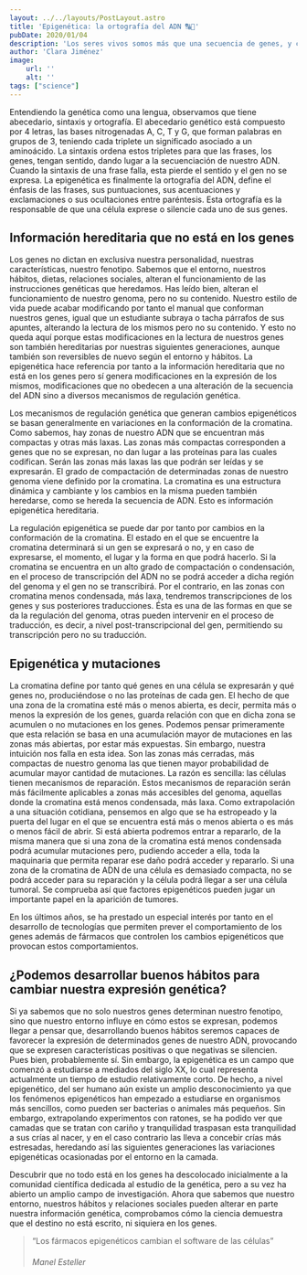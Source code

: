 ```yaml
---
layout: ../../layouts/PostLayout.astro
title: 'Epigenética: la ortografía del ADN 🔠🧬'
pubDate: 2020/01/04
description: 'Los seres vivos somos más que una secuencia de genes, y cada vez está más claro que no basta con conocer nuestro código genético para entender cómo funcionamos y quiénes somos'
author: 'Clara Jiménez'
image:
    url: '' 
    alt: ''
tags: ["science"]
---
```

Entendiendo la genética como una lengua, observamos que tiene abecedario, sintaxis y ortografía. El abecedario genético está compuesto por 4 letras, las bases nitrogenadas A, C, T y G, que forman palabras en grupos de 3, teniendo cada triplete un significado asociado a un aminoácido. La sintaxis ordena estos tripletes para que las frases, los genes, tengan sentido, dando lugar a la secuenciación de nuestro ADN. Cuando la sintaxis de una frase falla, esta pierde el sentido y el gen no se expresa. La epigenética es finalmente la ortografía del ADN, define el énfasis de las frases, sus puntuaciones, sus acentuaciones y exclamaciones o sus ocultaciones entre paréntesis. Esta ortografía es la responsable de que una célula exprese o silencie cada uno de sus genes.

Información hereditaria que no está en los genes
------------------------------------------------

Los genes no dictan en exclusiva nuestra personalidad, nuestras características, nuestro fenotipo. Sabemos que el entorno, nuestros hábitos, dietas, relaciones sociales, alteran el funcionamiento de las instrucciones genéticas que heredamos. Has leído bien, alteran el funcionamiento de nuestro genoma, pero no su contenido. Nuestro estilo de vida puede acabar modificando por tanto el manual que conforman nuestros genes, igual que un estudiante subraya o tacha párrafos de sus apuntes, alterando la lectura de los mismos pero no su contenido. Y esto no queda aquí porque estas modificaciones en la lectura de nuestros genes son también hereditarias por nuestras siguientes generaciones, aunque también son reversibles de nuevo según el entorno y hábitos. La epigenética hace referencia por tanto a la información hereditaria que no está en los genes pero sí genera modificaciones en la expresión de los mismos, modificaciones que no obedecen a una alteración de la secuencia del ADN sino a diversos mecanismos de regulación genética.

Los mecanismos de regulación genética que generan cambios epigenéticos se basan generalmente en variaciones en la conformación de la cromatina. Como sabemos, hay zonas de nuestro ADN que se encuentran más compactas y otras más laxas. Las zonas más compactas corresponden a genes que no se expresan, no dan lugar a las proteínas para las cuales codifican. Serán las zonas más laxas las que podrán ser leídas y se expresarán. El grado de compactación de determinadas zonas de nuestro genoma viene definido por la cromatina. La cromatina es una estructura dinámica y cambiante y los cambios en la misma pueden también heredarse, como se hereda la secuencia de ADN. Esto es información epigenética hereditaria.

La regulación epigenética se puede dar por tanto por cambios en la conformación de la cromatina. El estado en el que se encuentre la cromatina determinará si un gen se expresará o no, y en caso de expresarse, el momento, el lugar y la forma en que podrá hacerlo. Si la cromatina se encuentra en un alto grado de compactación o condensación, en el proceso de transcripción del ADN no se podrá acceder a dicha región del genoma y el gen no se transcribirá. Por el contrario, en las zonas con cromatina menos condensada, más laxa, tendremos transcripciones de los genes y sus posteriores traducciones. Ésta es una de las formas en que se da la regulación del genoma, otras pueden intervenir en el proceso de traducción, es decir, a nivel post-transcripcional del gen, permitiendo su transcripción pero no su traducción.

Epigenética y mutaciones
------------------------

La cromatina define por tanto qué genes en una célula se expresarán y qué genes no, produciéndose o no las proteínas de cada gen. El hecho de que una zona de la cromatina esté más o menos abierta, es decir, permita más o menos la expresión de los genes, guarda relación con que en dicha zona se acumulen o no mutaciones en los genes. Podemos pensar primeramente que esta relación se basa en una acumulación mayor de mutaciones en las zonas más abiertas, por estar más expuestas. Sin embargo, nuestra intuición nos falla en esta idea. Son las zonas más cerradas, más compactas de nuestro genoma las que tienen mayor probabilidad de acumular mayor cantidad de mutaciones. La razón es sencilla: las células tienen mecanismos de reparación. Estos mecanismos de reparación serán más fácilmente aplicables a zonas más accesibles del genoma, aquellas donde la cromatina está menos condensada, más laxa. Como extrapolación a una situación cotidiana, pensemos en algo que se ha estropeado y la puerta del lugar en el que se encuentra está más o menos abierta o es más o menos fácil de abrir. Si está abierta podremos entrar a repararlo, de la misma manera que si una zona de la cromatina está menos condensada podrá acumular mutaciones pero, pudiendo acceder a ella, toda la maquinaria que permita reparar ese daño podrá acceder y repararlo. Si una zona de la cromatina de ADN de una célula es demasiado compacta, no se podrá acceder para su reparación y la célula podrá llegar a ser una célula tumoral. Se comprueba así que factores epigenéticos pueden jugar un importante papel en la aparición de tumores.

En los últimos años, se ha prestado un especial interés por tanto en el desarrollo de tecnologías que permiten prever el comportamiento de los genes además de fármacos que controlen los cambios epigenéticos que provocan estos comportamientos.

¿Podemos desarrollar buenos hábitos para cambiar nuestra expresión genética?
----------------------------------------------------------------------------

Si ya sabemos que no solo nuestros genes determinan nuestro fenotipo, sino que nuestro entorno influye en cómo estos se expresan, podemos llegar a pensar que, desarrollando buenos hábitos seremos capaces de favorecer la expresión de determinados genes de nuestro ADN, provocando que se expresen características positivas o que negativas se silencien. Pues bien, probablemente sí. Sin embargo, la epigenética es un campo que comenzó a estudiarse a mediados del siglo XX, lo cual representa actualmente un tiempo de estudio relativamente corto. De hecho, a nivel epigenético, del ser humano aún existe un amplio desconocimiento ya que los fenómenos epigenéticos han empezado a estudiarse en organismos más sencillos, como pueden ser bacterias o animales más pequeños. Sin embargo, extrapolando experimentos con ratones, se ha podido ver que camadas que se tratan con cariño y tranquilidad traspasan esta tranquilidad a sus crías al nacer, y en el caso contrario las lleva a concebir crías más estresadas, heredando así las siguientes generaciones las variaciones epigenéticas ocasionadas por el entorno en la camada.

Descubrir que no todo está en los genes ha descolocado inicialmente a la comunidad científica dedicada al estudio de la genética, pero a su vez ha abierto un amplio campo de investigación. Ahora que sabemos que nuestro entorno, nuestros hábitos y relaciones sociales pueden alterar en parte nuestra información genética, comprobamos cómo la ciencia demuestra que el destino no está escrito, ni siquiera en los genes.

> “Los fármacos epigenéticos cambian el software de las células”
>
> ###### Manel Esteller